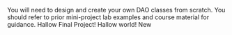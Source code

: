 You will need to design and create your own DAO classes from scratch. 
You should refer to prior mini-project lab examples and course material for guidance.
Hallow Final Project! Hallow world! New 


























































